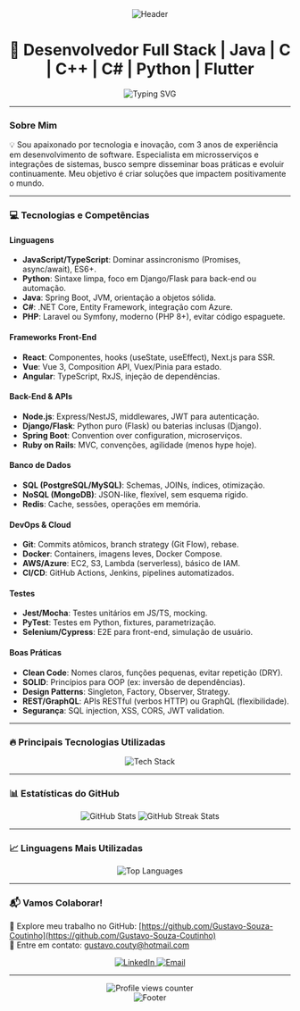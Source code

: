 <div align="center">
  <img src="https://capsule-render.vercel.app/api?type=waving&color=0:1D2671,100:C33764&height=200&section=header&text=Gustavo%20Coutinho&fontSize=50&fontAlignY=35&animation=fadeIn" alt="Header"/>
</div>

<h1 align="center">🚀 Desenvolvedor Full Stack | Java | C | C++ | C# | Python | Flutter</h1>

<div align="center">
<img src="https://readme-typing-svg.herokuapp.com?font=Fira+Code&weight=600&size=22&pause=1000&color=F7B801&width=600&lines=Especialista+em+Microsserviços+%26+Integrações;3+anos+de+experiência+em+desenvolvimento;Advogado+de+Boas+Práticas;Evolução+Contínua+%26+Inovação" alt="Typing SVG"/>
</div>

---

### Sobre Mim

💡 Sou apaixonado por tecnologia e inovação, com 3 anos de experiência em desenvolvimento de software. Especialista em microsserviços e integrações de sistemas, busco sempre disseminar boas práticas e evoluir continuamente. Meu objetivo é criar soluções que impactem positivamente o mundo.

---

### 💻 Tecnologias e Competências

#### Linguagens
- **JavaScript/TypeScript**: Dominar assincronismo (Promises, async/await), ES6+.
- **Python**: Sintaxe limpa, foco em Django/Flask para back-end ou automação.
- **Java**: Spring Boot, JVM, orientação a objetos sólida.
- **C#**: .NET Core, Entity Framework, integração com Azure.
- **PHP**: Laravel ou Symfony, moderno (PHP 8+), evitar código espaguete.

#### Frameworks Front-End
- **React**: Componentes, hooks (useState, useEffect), Next.js para SSR.
- **Vue**: Vue 3, Composition API, Vuex/Pinia para estado.
- **Angular**: TypeScript, RxJS, injeção de dependências.

#### Back-End & APIs
- **Node.js**: Express/NestJS, middlewares, JWT para autenticação.
- **Django/Flask**: Python puro (Flask) ou baterias inclusas (Django).
- **Spring Boot**: Convention over configuration, microserviços.
- **Ruby on Rails**: MVC, convenções, agilidade (menos hype hoje).

#### Banco de Dados
- **SQL (PostgreSQL/MySQL)**: Schemas, JOINs, índices, otimização.
- **NoSQL (MongoDB)**: JSON-like, flexível, sem esquema rígido.
- **Redis**: Cache, sessões, operações em memória.

#### DevOps & Cloud
- **Git**: Commits atômicos, branch strategy (Git Flow), rebase.
- **Docker**: Containers, imagens leves, Docker Compose.
- **AWS/Azure**: EC2, S3, Lambda (serverless), básico de IAM.
- **CI/CD**: GitHub Actions, Jenkins, pipelines automatizados.

#### Testes
- **Jest/Mocha**: Testes unitários em JS/TS, mocking.
- **PyTest**: Testes em Python, fixtures, parametrização.
- **Selenium/Cypress**: E2E para front-end, simulação de usuário.

#### Boas Práticas
- **Clean Code**: Nomes claros, funções pequenas, evitar repetição (DRY).
- **SOLID**: Princípios para OOP (ex: inversão de dependências).
- **Design Patterns**: Singleton, Factory, Observer, Strategy.
- **REST/GraphQL**: APIs RESTful (verbos HTTP) ou GraphQL (flexibilidade).
- **Segurança**: SQL injection, XSS, CORS, JWT validation.

---

### 🔥 Principais Tecnologias Utilizadas

<div align="center">
  <img src="https://skillicons.dev/icons?i=spring,flutter,git,c,cpp,python" alt="Tech Stack"/>
</div>

---

### 📊 Estatísticas do GitHub

<div align="center">
  <img src="https://github-readme-stats.vercel.app/api?username=Gustavo-Souza-Coutinho&show_icons=true&theme=radical&hide_title=true" alt="GitHub Stats"/>
  <img src="https://github-readme-streak-stats.herokuapp.com/?user=Gustavo-Souza-Coutinho&theme=radical" alt="GitHub Streak Stats"/>
</div>

---

### 📈 Linguagens Mais Utilizadas

<div align="center">
  <img src="https://github-readme-stats.vercel.app/api/top-langs/?username=Gustavo-Souza-Coutinho&layout=compact&theme=radical" alt="Top Languages"/>
</div>

---

### 📬 Vamos Colaborar!

💼 Explore meu trabalho no GitHub: [https://github.com/Gustavo-Souza-Coutinho](https://github.com/Gustavo-Souza-Coutinho)  
📧 Entre em contato: gustavo.couty@hotmail.com  

<div align="center">
  <a href="https://www.linkedin.com/in/gustavo-coutinho-35b7b8239/" target="_blank">
    <img src="https://img.shields.io/badge/LinkedIn-0077B5?style=for-the-badge&logo=linkedin&logoColor=white" alt="LinkedIn"/>
  </a>
  <a href="mailto:gustavo.couty@hotmail.com" target="_blank">
    <img src="https://img.shields.io/badge/Email-D14836?style=for-the-badge&logo=gmail&logoColor=white" alt="Email"/>
  </a>
</div>

---

<div align="center">
  <img src="https://komarev.com/ghpvc/?username=Gustavo-Souza-Coutinho&label=PROFILE+VIEWS&color=F7B801&style=for-the-badge" alt="Profile views counter"/>
</div>

<div align="center">
  <img src="https://capsule-render.vercel.app/api?type=waving&color=0:C33764,100:1D2671&height=100&section=footer&animation=fadeIn" alt="Footer"/>
</div>
